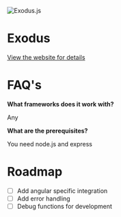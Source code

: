 ![Exodus.js](https://lh5.googleusercontent.com/-IPJvjgLNdHA/VxKhoPyg8YI/AAAAAAAAC9g/rNxxbKD9xxg7f78X5vhgQPCgSk9qfLXZgCL0B/w1000-h750-no/2016-04-16.png "Exodus.js")


# Exodus

[View the website for details](http://biroflorin.github.io/Exodus.js/)

# FAQ's 

**What frameworks does it work with?**

Any

**What are the prerequisites?**

You need node.js and express

# Roadmap 
- [ ] Add angular specific integration
- [ ] Add error handling
- [ ] Debug functions for development
